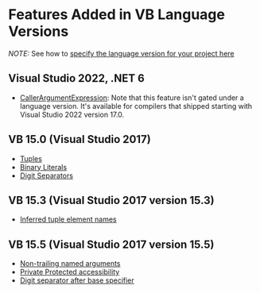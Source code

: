 # Features Added in VB Language Versions

*NOTE:* See how to [specify the language version for your project here](https://docs.microsoft.com/dotnet/visual-basic/language-reference/configure-language-version)

## Visual Studio 2022, .NET 6

- [CallerArgumentExpression](https://github.com/dotnet/csharplang/blob/main/proposals/csharp-10.0/caller-argument-expression.md): Note that this feature isn't gated under a language version. It's available for compilers that shipped starting with Visual Studio 2022 version 17.0.

## VB 15.0 (Visual Studio 2017)

- [Tuples](https://github.com/dotnet/roslyn/blob/master/docs/features/tuples.md)
- [Binary Literals](https://github.com/dotnet/csharplang/blob/master/proposals/csharp-7.0/binary-literals.md)
- [Digit Separators](https://github.com/dotnet/csharplang/blob/master/proposals/csharp-7.0/digit-separators.md)

## VB 15.3 (Visual Studio 2017 version 15.3)

- [Inferred tuple element names](https://github.com/dotnet/csharplang/blob/master/proposals/csharp-7.1/infer-tuple-names.md)

## VB 15.5 (Visual Studio 2017 version 15.5)

- [Non-trailing named arguments](https://github.com/dotnet/csharplang/blob/master/proposals/csharp-7.2/non-trailing-named-arguments.md)
- [Private Protected accessibility](https://github.com/dotnet/csharplang/blob/master/proposals/csharp-7.2/private-protected.md)
- [Digit separator after base specifier](https://github.com/dotnet/csharplang/blob/master/proposals/csharp-7.2/leading-separator.md)
